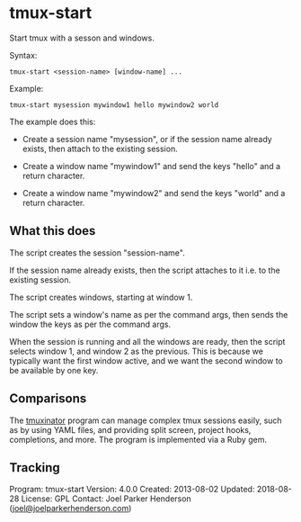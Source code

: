 # tmux-start

Start tmux with a sesson and windows.

Syntax:

    tmux-start <session-name> [window-name] ...

Example:

    tmux-start mysession mywindow1 hello mywindow2 world


The example does this:

  * Create a session name "mysession",
    or if the session name already exists,
    then attach to the existing session.

  * Create a window name "mywindow1" and send the
    keys "hello" and a return character.

  * Create a window name "mywindow2" and send the
    keys "world" and a return character.

    
## What this does

The script creates the session "session-name".

If the session name already exists, then the
script attaches to it i.e. to the existing session.

The script creates windows, starting at window 1.

The script sets a window's name as per the command args,
then sends the window the keys as per the command args.

When the session is running and all the windows are ready,
then the script selects window 1, and window 2 as the previous.
This is because we typically want the first window active,
and we want the second window to be available by one key.


## Comparisons

The [tmuxinator](https://github.com/tmuxinator/tmuxinator) program
can manage complex tmux sessions easily, such as by using YAML files,
and providing split screen, project hooks, completions, and more.
The program is implemented via a Ruby gem.


## Tracking

Program: tmux-start
Version: 4.0.0
Created: 2013-08-02
Updated: 2018-08-28
License: GPL
Contact: Joel Parker Henderson (joel@joelparkerhenderson.com)
